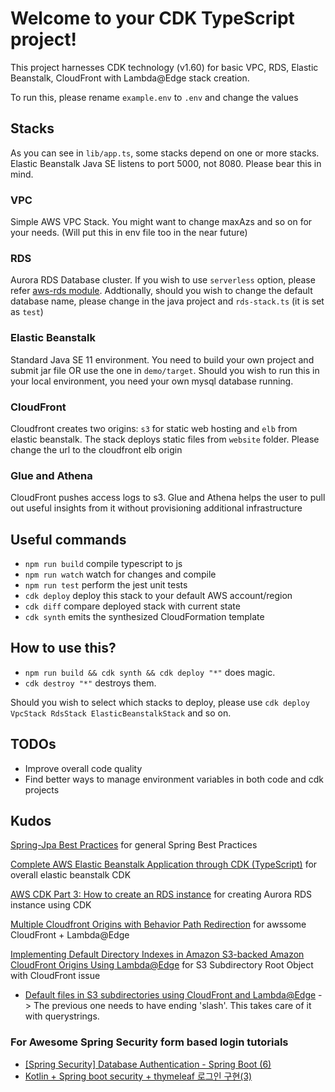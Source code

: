 # Welcome to your CDK TypeScript project!

This project harnesses CDK technology (v1.60) for basic VPC, RDS, Elastic Beanstalk, CloudFront with Lambda@Edge stack creation.

To run this, please rename `example.env` to `.env` and change the values

## Stacks
As you can see in `lib/app.ts`, some stacks depend on one or more stacks. 
Elastic Beanstalk Java SE listens to port 5000, not 8080. Please bear this in mind. 

### VPC
Simple AWS VPC Stack. You might want to change maxAzs and so on for your needs. (Will put this in env file too in the near future)

### RDS
Aurora RDS Database cluster. If you wish to use `serverless` option, please refer [aws-rds module](https://docs.aws.amazon.com/cdk/api/latest/docs/aws-rds-readme.html). Addtionally, should you wish to change the default database name, please change in the java project and `rds-stack.ts` (it is set as `test`)

### Elastic Beanstalk
Standard Java SE 11 environment. You need to build your own project and submit jar file OR use the one in `demo/target`. Should you wish to run this in your local environment, you need your own mysql database running. 

### CloudFront
Cloudfront creates two origins: `s3` for static web hosting and `elb` from elastic beanstalk. The stack deploys static files from `website` folder. Please change the url to the cloudfront elb origin

### Glue and Athena
CloudFront pushes access logs to s3. Glue and Athena helps the user to pull out useful insights from it without provisioning additional infrastructure

## Useful commands

 * `npm run build`   compile typescript to js
 * `npm run watch`   watch for changes and compile
 * `npm run test`    perform the jest unit tests
 * `cdk deploy`      deploy this stack to your default AWS account/region
 * `cdk diff`        compare deployed stack with current state
 * `cdk synth`       emits the synthesized CloudFormation template

## How to use this?

 * `npm run build && cdk synth && cdk deploy "*"` does magic.
 * `cdk destroy "*"` destroys them. 

 Should you wish to select which stacks to deploy, please use `cdk deploy VpcStack RdsStack ElasticBeanstalkStack` and so on.

## TODOs

 * Improve overall code quality
 * Find better ways to manage environment variables in both code and cdk projects


## Kudos
[Spring-Jpa Best Practices](https://github.com/cheese10yun/spring-jpa-best-practices) for general Spring Best Practices

[Complete AWS Elastic Beanstalk Application through CDK (TypeScript)](https://medium.com/@joshmustill/complete-node-js-aws-elastic-beanstalk-application-packaging-through-cdk-in-typescript-e91b7ffe4928) for overall elastic beanstalk CDK

[AWS CDK Part 3: How to create an RDS instance](https://blog.codecentric.de/en/2019/11/aws-cdk-part-3-how-to-create-an-rds-instance/) for creating Aurora RDS instance using CDK

[Multiple Cloudfront Origins with Behavior Path Redirection](https://stackoverflow.com/questions/31567994/multiple-cloudfront-origins-with-behavior-path-redirection) for awssome CloudFront + Lambda@Edge 

[Implementing Default Directory Indexes in Amazon S3-backed Amazon CloudFront Origins Using Lambda@Edge](https://aws.amazon.com/blogs/compute/implementing-default-directory-indexes-in-amazon-s3-backed-amazon-cloudfront-origins-using-lambdaedge/) for S3 Subdirectory Root Object with CloudFront issue
 * [Default files in S3 subdirectories using CloudFront and Lambda@Edge](https://medium.com/@chrispointon/default-files-in-s3-subdirectories-using-cloudfront-and-lambda-edge-941100a3c629) -> The previous one needs to have ending 'slash'. This takes care of it with querystrings.

### For Awesome Spring Security form based login tutorials
 * [[Spring Security] Database Authentication - Spring Boot (6)](https://velog.io/@minholee_93/Spring-Security-Database-Authentication-Spring-Boot-6)
 * [Kotlin + Spring boot security + thymeleaf 로그인 구현(3)](https://bob-full.tistory.com/9)